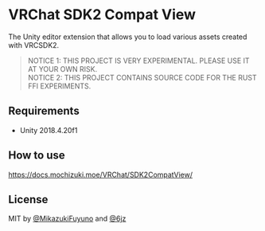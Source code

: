 # VRChat SDK2 Compat View

The Unity editor extension that allows you to load various assets created with VRCSDK2.

> NOTICE 1: THIS PROJECT IS VERY EXPERIMENTAL. PLEASE USE IT AT YOUR OWN RISK.  
> NOTICE 2: THIS PROJECT CONTAINS SOURCE CODE FOR THE RUST FFI EXPERIMENTS.

## Requirements

- Unity 2018.4.20f1

## How to use

https://docs.mochizuki.moe/VRChat/SDK2CompatView/

## License

MIT by [@MikazukiFuyuno](https://twitter.com/MikazukiFuyuno) and [@6jz](https://twitter.com/6jz)

